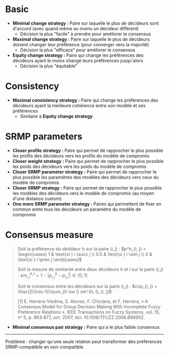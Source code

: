 # Basic
- **Minimal change strategy :** Paire sur laquelle le plus de décideurs sont d'accord (avec quand même au moins un décideur différent)
  - Décision la plus "facile" à prendre pour améliorer le consensus
- **Maximal change strategy :** Paire sur laquelle le plus de décideurs doivent changer leur préférence (pour converger vers la majorité)
  - Décision la plus "efficace" pour améliorer le consensus
- **Equity change strategy :** Paire qui change les préférences des décideurs ayant le moins changé leurs préférences jusqu'alors
  - Décision la plus "équitable"

# Consistency
- **Maximal consistency strategy :** Paire qui change les préférences des décideurs ayant la meilleure cohérence entre son modèle et ses préférences
  - Similaire à **Equity change strategy** 

# SRMP parameters
- **Closer profile strategy :** Paire qui permet de rapprocher le plus possible les profils des décideurs vers les profils du modèle de compromis
- **Closer weight strategy :** Paire qui permet de rapprocher le plus possible les poids des décideurs vers les poids du modèle de compromis
- **Closer SRMP parameter strategy :** Paire qui permet de rapprocher le plus possible les paramètres des modèles des décideurs vers ceux du modèle de compromis
- **Closer SRMP strategy :** Paire qui permet de rapprocher le plus possible les modèles des décideurs vers le modèle de compromis (au moyen d'une distance custom)
- **One more SRMP parameter strategy :** Paires qui permettent de fixer en commun entre tous les décideurs un paramètre du modèle de compromis

# Consensus measure

> Soit la préférence du dédideur $h$ sur la paire $(i, j)$ : $p^h_{i, j} = \begin{cases} 1 & \text{si } i \succ j \\ 0.5 & \text{si } i \sim j \\ 0 & \text{si } i \prec j \end{cases}$
>
> Soit la mesure de similarité entre deux décideurs $h$ et $l$ sur la paire $(i, j)$ : $sm^{h, l}_{i, j} = 1 - \lvert p^h_{i, j} - p^l_{i, j} \rvert \in [0, 1]$
>
> Soit le consensus entre les décideurs sur la paire $(i, j)$ : $cop_{i, j} = \frac{2}{n(n-1)}\sum_{h \ne l} sm^{h, l}_{i, j}$
>
> [1] E. Herrera-Viedma, S. Alonso, F. Chiclana, et F. Herrera, « A Consensus Model for Group Decision Making With Incomplete Fuzzy Preference Relations », IEEE Transactions on Fuzzy Systems, vol. 15, nᵒ 5, p. 863‑877, oct. 2007, doi: 10.1109/TFUZZ.2006.889952.

- **Minimal consensus pair strategy :** Paire qui a le plus faible consensus

---

Problème : changer qu'une seule relation peut transformer des préférences SRMP-compatible en non-compatible.